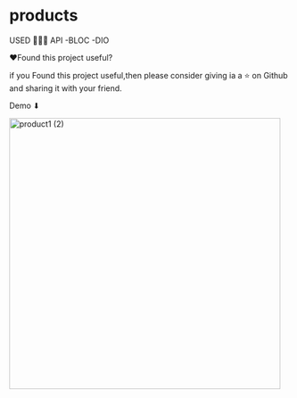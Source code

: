# products

USED 👩🏻‍💻 API -BLOC -DIO

❤Found this project useful?

if you Found this project useful,then please consider giving ia a ⭐ on Github and sharing it with your friend.

Demo ⬇


<img width="486" alt="product1 (2)" src="https://user-images.githubusercontent.com/76265991/184887477-2c99130a-9ffa-44f1-97db-38003267cd86.png">
